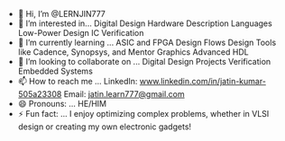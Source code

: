 - 👋 Hi, I’m @LERNJIN777
- 👀 I’m interested in...
                    Digital Design
                    Hardware Description Languages
                    Low-Power Design
                    IC Verification
- 🌱 I’m currently learning ...
                    ASIC and FPGA Design Flows
                    Design Tools like Cadence, Synopsys, and Mentor Graphics
                    Advanced HDL
- 💞️ I’m looking to collaborate on ...
                    Digital Design Projects
                    Verification
                    Embedded Systems
- 📫 How to reach me ...
                    LinkedIn: www.linkedin.com/in/jatin-kumar-505a23308
                    Email: jatin.learn777@gmail.com
- 😄 Pronouns: ...
                    HE/HIM
- ⚡ Fun fact: ...
                   I enjoy optimizing complex problems, whether in VLSI design or creating my own electronic gadgets!

